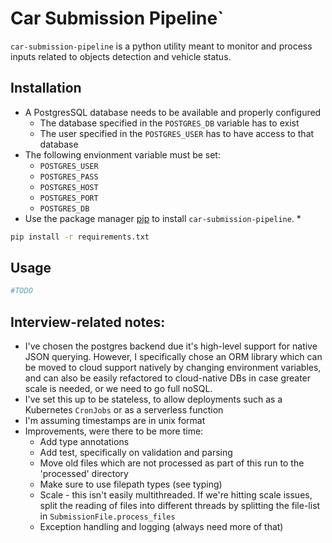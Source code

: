 # Car Submission Pipeline`

`car-submission-pipeline` is a python utility meant to monitor and process inputs related to objects detection and vehicle status.

## Installation

* A PostgresSQL database needs to be available and properly configured
  * The database specified in the `POSTGRES_DB` variable has to exist
  * The user specified in the `POSTGRES_USER` has to have access to that database
* The following envionment variable must be set: 
  * `POSTGRES_USER`
  * `POSTGRES_PASS`
  * `POSTGRES_HOST`
  * `POSTGRES_PORT`
  * `POSTGRES_DB` 
* Use the package manager [pip](https://pip.pypa.io/en/stable/) to install `car-submission-pipeline`.
  * 

```bash
pip install -r requirements.txt
```

## Usage

```python
#TODO
```

## Interview-related notes:
* I've chosen the postgres backend due it's high-level support for native JSON querying. However, I specifically chose an ORM library which can be moved to cloud support natively by changing environment variables, and can also be easily refactored to cloud-native DBs in case greater scale is needed, or we need to go full noSQL.
* I've set this up to be stateless, to allow deployments such as a Kubernetes `CronJobs` or as a serverless function
* I'm assuming timestamps are in unix format 
* Improvements, were there to be more time:
  * Add type annotations
  * Add test, specifically on validation and parsing
  * Move old files which are not processed as part of this run to the 'processed' directory
  * Make sure to use filepath types (see typing)
  * Scale - this isn't easily multithreaded. If we're hitting scale issues, split the reading of files into different threads by splitting the file-list in `SubmissionFile.process_files`
  * Exception handling and logging (always need more of that)